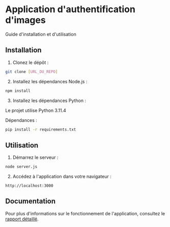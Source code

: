 # Application d'authentification d'images

Guide d'installation et d'utilisation

## Installation

1. Clonez le dépôt :
```bash
git clone [URL_DU_REPO]
```

2. Installez les dépendances Node.js :
```bash
npm install
```

3. Installez les dépendances Python :

Le projet utilise Python 3.11.4

Dépendances :
```bash
pip install -r requirements.txt
```

## Utilisation

1. Démarrez le serveur :
```bash
node server.js
```

2. Accédez à l'application dans votre navigateur :
```
http://localhost:3000
```

## Documentation

Pour plus d'informations sur le fonctionnement de l'application, consultez le [rapport détaillé](docs/Rapport.md).
